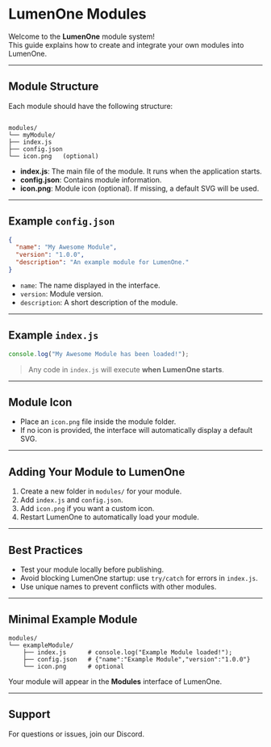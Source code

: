 # LumenOne Modules

Welcome to the **LumenOne** module system!  
This guide explains how to create and integrate your own modules into LumenOne.

---

## Module Structure

Each module should have the following structure:

```

modules/
└── myModule/
├── index.js
├── config.json
└── icon.png   (optional)

````

- **index.js**: The main file of the module. It runs when the application starts.  
- **config.json**: Contains module information.  
- **icon.png**: Module icon (optional). If missing, a default SVG will be used.

---

## Example `config.json`

```json
{
  "name": "My Awesome Module",
  "version": "1.0.0",
  "description": "An example module for LumenOne."
}
````

* `name`: The name displayed in the interface.
* `version`: Module version.
* `description`: A short description of the module.

---

## Example `index.js`

```js
console.log("My Awesome Module has been loaded!");
```

> Any code in `index.js` will execute **when LumenOne starts**.

---

## Module Icon

* Place an `icon.png` file inside the module folder.
* If no icon is provided, the interface will automatically display a default SVG.

---

## Adding Your Module to LumenOne

1. Create a new folder in `modules/` for your module.
2. Add `index.js` and `config.json`.
3. Add `icon.png` if you want a custom icon.
4. Restart LumenOne to automatically load your module.

---

## Best Practices

* Test your module locally before publishing.
* Avoid blocking LumenOne startup: use `try/catch` for errors in `index.js`.
* Use unique names to prevent conflicts with other modules.

---

## Minimal Example Module

```
modules/
└── exampleModule/
    ├── index.js      # console.log("Example Module loaded!");
    ├── config.json   # {"name":"Example Module","version":"1.0.0"}
    └── icon.png      # optional
```

Your module will appear in the **Modules** interface of LumenOne.

---

## Support

For questions or issues, join our Discord.
